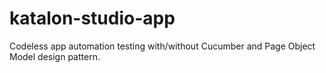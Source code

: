 # katalon-studio-app
Codeless app automation testing with/without Cucumber and Page Object Model design pattern.

